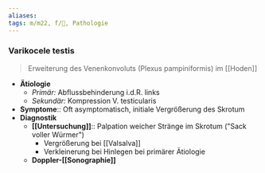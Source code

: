 ```yaml
---
aliases: 
tags: m/m22, f/🍆, Pathologie
---
```

### Varikocele testis
> Erweiterung des Venenkonvoluts (Plexus pampiniformis) im [[Hoden]]
- **Ätiologie**
	- *Primär:* Abflussbehinderung i.d.R. links
	- *Sekundär:* Kompression V. testicularis
- **Symptome**:: Oft asymptomatisch, initiale Vergrößerung des Skrotum
- **Diagnostik**
	- **[[Untersuchung]]**:: Palpation weicher Stränge im Skrotum ("Sack voller Würmer")
		- Vergrößerung bei [[Valsalva]]
		- Verkleinerung bei Hinlegen bei primärer Ätiologie
	- **Doppler-[[Sonographie]]**